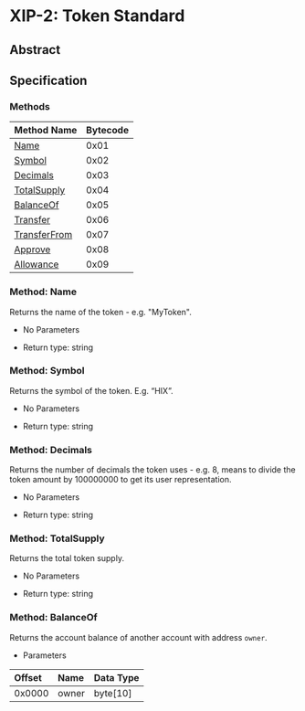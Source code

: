 # XIP-2: Token Standard

## Abstract

## Specification

### Methods

|Method Name|Bytecode|
|:---|:---|
|[Name](#method-name)|0x01|
|[Symbol](#method-symbol)|0x02|
|[Decimals](#method-decimals)|0x03|
|[TotalSupply](#method-totalSupply)|0x04|
|[BalanceOf](#method-balanceof)|0x05|
|[Transfer](#method-transfer)|0x06|
|[TransferFrom](#method-transferfrom)|0x07|
|[Approve](#method-approve)|0x08|
|[Allowance](#method-allowance)|0x09|

### Method: Name

Returns the name of the token - e.g. "MyToken".

* No Parameters

* Return type: string

### Method: Symbol

Returns the symbol of the token. E.g. “HIX”.

* No Parameters

* Return type: string

### Method: Decimals

Returns the number of decimals the token uses - e.g. 8, means to divide the token amount by 100000000 to get its user representation.

* No Parameters

* Return type: string

### Method: TotalSupply

Returns the total token supply.

* No Parameters

* Return type: string

### Method: BalanceOf

Returns the account balance of another account with address `owner`.

* Parameters

|Offset|Name|Data Type|
|:-----|:---|:---|
|0x0000|owner|byte\[10\]|
